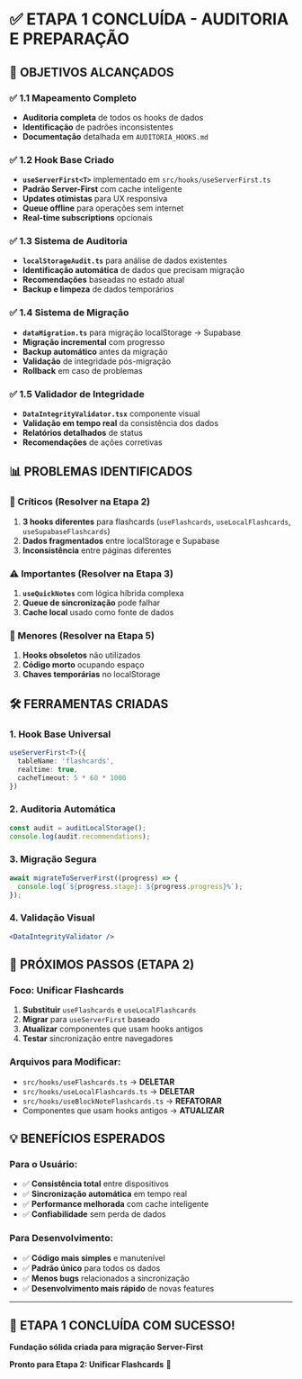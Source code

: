 # ✅ ETAPA 1 CONCLUÍDA - AUDITORIA E PREPARAÇÃO

## 🎯 OBJETIVOS ALCANÇADOS

### ✅ 1.1 Mapeamento Completo
- **Auditoria completa** de todos os hooks de dados
- **Identificação** de padrões inconsistentes
- **Documentação** detalhada em `AUDITORIA_HOOKS.md`

### ✅ 1.2 Hook Base Criado
- **`useServerFirst<T>`** implementado em `src/hooks/useServerFirst.ts`
- **Padrão Server-First** com cache inteligente
- **Updates otimistas** para UX responsiva
- **Queue offline** para operações sem internet
- **Real-time subscriptions** opcionais

### ✅ 1.3 Sistema de Auditoria
- **`localStorageAudit.ts`** para análise de dados existentes
- **Identificação automática** de dados que precisam migração
- **Recomendações** baseadas no estado atual
- **Backup e limpeza** de dados temporários

### ✅ 1.4 Sistema de Migração
- **`dataMigration.ts`** para migração localStorage → Supabase
- **Migração incremental** com progresso
- **Backup automático** antes da migração
- **Validação** de integridade pós-migração
- **Rollback** em caso de problemas

### ✅ 1.5 Validador de Integridade
- **`DataIntegrityValidator.tsx`** componente visual
- **Validação em tempo real** da consistência dos dados
- **Relatórios detalhados** de status
- **Recomendações** de ações corretivas

## 📊 PROBLEMAS IDENTIFICADOS

### 🚨 Críticos (Resolver na Etapa 2)
1. **3 hooks diferentes** para flashcards (`useFlashcards`, `useLocalFlashcards`, `useSupabaseFlashcards`)
2. **Dados fragmentados** entre localStorage e Supabase
3. **Inconsistência** entre páginas diferentes

### ⚠️ Importantes (Resolver na Etapa 3)
1. **`useQuickNotes`** com lógica híbrida complexa
2. **Queue de sincronização** pode falhar
3. **Cache local** usado como fonte de dados

### 🔧 Menores (Resolver na Etapa 5)
1. **Hooks obsoletos** não utilizados
2. **Código morto** ocupando espaço
3. **Chaves temporárias** no localStorage

## 🛠️ FERRAMENTAS CRIADAS

### 1. Hook Base Universal
```typescript
useServerFirst<T>({
  tableName: 'flashcards',
  realtime: true,
  cacheTimeout: 5 * 60 * 1000
})
```

### 2. Auditoria Automática
```typescript
const audit = auditLocalStorage();
console.log(audit.recommendations);
```

### 3. Migração Segura
```typescript
await migrateToServerFirst((progress) => {
  console.log(`${progress.stage}: ${progress.progress}%`);
});
```

### 4. Validação Visual
```jsx
<DataIntegrityValidator />
```

## 🎯 PRÓXIMOS PASSOS (ETAPA 2)

### Foco: Unificar Flashcards
1. **Substituir** `useFlashcards` e `useLocalFlashcards`
2. **Migrar** para `useServerFirst` baseado
3. **Atualizar** componentes que usam hooks antigos
4. **Testar** sincronização entre navegadores

### Arquivos para Modificar:
- `src/hooks/useFlashcards.ts` → **DELETAR**
- `src/hooks/useLocalFlashcards.ts` → **DELETAR**
- `src/hooks/useBlockNoteFlashcards.ts` → **REFATORAR**
- Componentes que usam hooks antigos → **ATUALIZAR**

## 💡 BENEFÍCIOS ESPERADOS

### Para o Usuário:
- ✅ **Consistência total** entre dispositivos
- ✅ **Sincronização automática** em tempo real
- ✅ **Performance melhorada** com cache inteligente
- ✅ **Confiabilidade** sem perda de dados

### Para Desenvolvimento:
- ✅ **Código mais simples** e manutenível
- ✅ **Padrão único** para todos os dados
- ✅ **Menos bugs** relacionados a sincronização
- ✅ **Desenvolvimento mais rápido** de novas features

---

## 🚀 ETAPA 1 CONCLUÍDA COM SUCESSO!

**Fundação sólida criada para migração Server-First**

**Pronto para Etapa 2: Unificar Flashcards** 🎯
